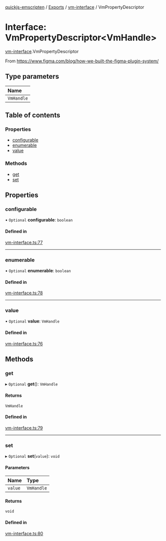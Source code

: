 [quickjs-emscripten](../README.md) / [Exports](../modules.md) / [vm-interface](../modules/vm_interface.md) / VmPropertyDescriptor

# Interface: VmPropertyDescriptor<VmHandle\>

[vm-interface](../modules/vm_interface.md).VmPropertyDescriptor

From https://www.figma.com/blog/how-we-built-the-figma-plugin-system/

## Type parameters

| Name |
| :------ |
| `VmHandle` |

## Table of contents

### Properties

- [configurable](vm_interface.VmPropertyDescriptor.md#configurable)
- [enumerable](vm_interface.VmPropertyDescriptor.md#enumerable)
- [value](vm_interface.VmPropertyDescriptor.md#value)

### Methods

- [get](vm_interface.VmPropertyDescriptor.md#get)
- [set](vm_interface.VmPropertyDescriptor.md#set)

## Properties

### configurable

• `Optional` **configurable**: `boolean`

#### Defined in

[vm-interface.ts:77](https://github.com/justjake/quickjs-emscripten/blob/master/ts/vm-interface.ts#L77)

___

### enumerable

• `Optional` **enumerable**: `boolean`

#### Defined in

[vm-interface.ts:78](https://github.com/justjake/quickjs-emscripten/blob/master/ts/vm-interface.ts#L78)

___

### value

• `Optional` **value**: `VmHandle`

#### Defined in

[vm-interface.ts:76](https://github.com/justjake/quickjs-emscripten/blob/master/ts/vm-interface.ts#L76)

## Methods

### get

▸ `Optional` **get**(): `VmHandle`

#### Returns

`VmHandle`

#### Defined in

[vm-interface.ts:79](https://github.com/justjake/quickjs-emscripten/blob/master/ts/vm-interface.ts#L79)

___

### set

▸ `Optional` **set**(`value`): `void`

#### Parameters

| Name | Type |
| :------ | :------ |
| `value` | `VmHandle` |

#### Returns

`void`

#### Defined in

[vm-interface.ts:80](https://github.com/justjake/quickjs-emscripten/blob/master/ts/vm-interface.ts#L80)
